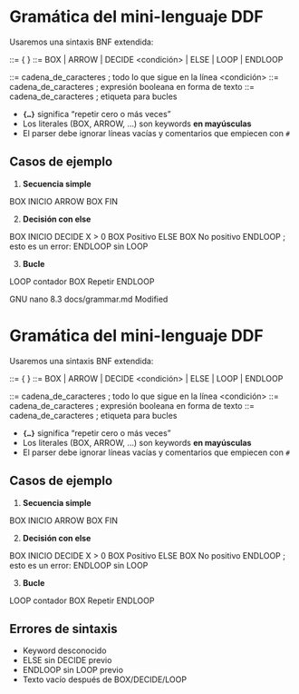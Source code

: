 # Gramática del mini-lenguaje DDF

Usaremos una sintaxis BNF extendida:

<program> ::= { <statement> }
<statement> ::= BOX <texto>
| ARROW
| DECIDE <condición>
| ELSE
| LOOP <etiqueta>
| ENDLOOP

<texto> ::= cadena_de_caracteres ; todo lo que sigue en la línea
<condición> ::= cadena_de_caracteres ; expresión booleana en forma de texto
<etiqueta> ::= cadena_de_caracteres ; etiqueta para bucles

- **`{…}`** significa “repetir cero o más veces”  
- Los literales (BOX, ARROW, …) son keywords **en mayúsculas**  
- El parser debe ignorar líneas vacías y comentarios que empiecen con `#`

## Casos de ejemplo

1. **Secuencia simple**  

BOX INICIO
ARROW
BOX FIN


2. **Decisión con else**  

BOX INICIO
DECIDE X > 0
BOX Positivo
ELSE
BOX No positivo
ENDLOOP ; esto es un error: ENDLOOP sin LOOP


3. **Bucle**  


LOOP contador
BOX Repetir
ENDLOOP

  GNU nano 8.3                           docs/grammar.md                           Modified
# Gramática del mini-lenguaje DDF

Usaremos una sintaxis BNF extendida:

<program> ::= { <statement> }
<statement> ::= BOX <texto>
| ARROW
| DECIDE <condición>
| ELSE
| LOOP <etiqueta>
| ENDLOOP

<texto> ::= cadena_de_caracteres ; todo lo que sigue en la línea
<condición> ::= cadena_de_caracteres ; expresión booleana en forma de texto
<etiqueta> ::= cadena_de_caracteres ; etiqueta para bucles

- **`{…}`** significa “repetir cero o más veces”
- Los literales (BOX, ARROW, …) son keywords **en mayúsculas**
- El parser debe ignorar líneas vacías y comentarios que empiecen con `#`

## Casos de ejemplo

1. **Secuencia simple**

BOX INICIO
ARROW
BOX FIN


2. **Decisión con else**

BOX INICIO
DECIDE X > 0
BOX Positivo
ELSE
BOX No positivo
ENDLOOP ; esto es un error: ENDLOOP sin LOOP


3. **Bucle**


LOOP contador
BOX Repetir
ENDLOOP


## Errores de sintaxis

- Keyword desconocido  
- ELSE sin DECIDE previo  
- ENDLOOP sin LOOP previo  
- Texto vacío después de BOX/DECIDE/LOOP


